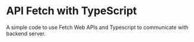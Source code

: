 # API Fetch with TypeScript

A simple code to use Fetch Web APIs and Typescript to communicate with backend server.
